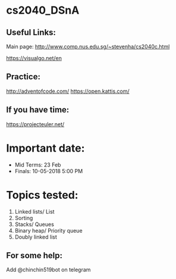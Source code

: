 # cs2040_DSnA

## Useful Links:
Main page: http://www.comp.nus.edu.sg/~stevenha/cs2040c.html

https://visualgo.net/en

## Practice:
http://adventofcode.com/
https://open.kattis.com/

## If you have time:
https://projecteuler.net/

# Important date: 
- Mid Terms: 23 Feb
- Finals: 10-05-2018 5:00 PM

# Topics tested:
1. Linked lists/ List
2. Sorting 
3. Stacks/ Queues 
4. Binary heap/ Priority queue 
5. Doubly linked list

## For some help: 
Add @chinchin519bot on telegram
